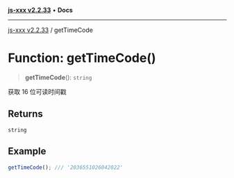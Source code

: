[**js-xxx v2.2.33**](../README.md) • **Docs**

***

[js-xxx v2.2.33](../README.md) / getTimeCode

# Function: getTimeCode()

> **getTimeCode**(): `string`

获取 16 位可读时间戳

## Returns

`string`

## Example

```ts
getTimeCode(); /// '2036551026042022'
```
